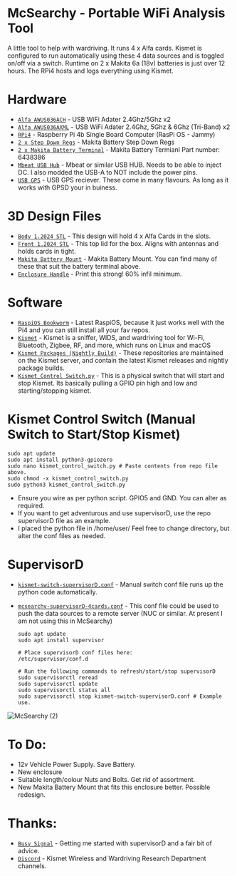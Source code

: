 # McSearchy - Portable WiFi Analysis Tool
A little tool to help with wardriving. It runs 4 x Alfa cards. Kismet is configured to run automatically using these 4 data sources and is toggled on/off via a switch. Runtime on 2 x Makita 6a (18v) batteries is just over 12 hours. The RPi4 hosts and logs everything using Kismet.

# Hardware
- [`Alfa AWUS036ACH`](https://www.alfa.com.tw/) - USB WiFi Adater 2.4Ghz/5Ghz x2
- [`Alfa AWUS036AXML`](https://www.alfa.com.tw/) - USB WiFi Adater 2.4Ghz, 5Ghz & 6Ghz (Tri-Band) x2
- [`RPi4`](https://www.raspberrypi.com/) - Raspberry Pi 4b Single Board Computer (RasPi OS - Jammy)
- [`2 x Step Down Regs`](https://www.pololu.com/product/4091) - Makita Battery Step Down Regs
- [`2 x Makita Battery Terminal`](https://www.amazon.com/Makita-643838-6-Terminal-Replacement-Part/dp/B01014GPZS) - Makita Battery Termianl Part number: 6438386
- [`Mbeat USB Hub`](https://www.ple.com.au/Products/665182/mbeat-4-port-usb-a-30-hub-with-dc-port) - Mbeat or similar USB HUB. Needs to be able to inject DC. I also modded the USB-A to NOT include the power pins.
- [`USB GPS`](https://www.amazon.com/GlobalSat-BU-353N5-GNSS-Receiver-Black/dp/B0B1W1YBZC?th=1) - USB GPS reciever. These come in many flavours. As long as it works with GPSD your in buiness.

# 3D Design Files
- [`Body 1.2024 STL`](https://github.com/DirtyOptics/McSearchy-WiFi-Wardriver/blob/7c1b2386bd55d98d62b2f00a93cacda5cb570be8/Body%201.2024.stl) - This design will hold 4 x Alfa Cards in the slots.
- [`Front 1.2024 STL`](https://github.com/DirtyOptics/McSearchy-WiFi-Wardriver/blob/7c1b2386bd55d98d62b2f00a93cacda5cb570be8/Front%201.2024.stl) - This top lid for the box. Aligns with antennas and holds cards in tight.
- [`Makita Battery Mount`](https://www.thingiverse.com/thing:352094) - Makita Battery Mount. You can find many of these that suit the battery terminal above.
- [`Enclosure Handle`](https://www.thingiverse.com/thing:4619895) - Print this strong! 60% infil minimum.

# Software
- [`RaspiOS Bookworm`](https://www.raspberrypi.com/software/) - Latest RaspiOS, because it just works well with the Pi4 and you can still install all your fav repos.
- [`Kismet`](https://www.kismetwireless.net/) - Kismet is a sniffer, WIDS, and wardriving tool for Wi-Fi, Bluetooth, Zigbee, RF, and more, which runs on Linux and macOS
- [`Kismet Packages (Nightly Build)`](https://www.kismetwireless.net/packages/) - These repositories are maintained on the Kismet server, and contain the latest Kismet releases and nightly package builds.
- [`Kismet_Control Switch.py`](https://github.com/DirtyOptics/McSearchy-WiFi-Wardriver/blob/7c1b2386bd55d98d62b2f00a93cacda5cb570be8/kismet_control_switch.py) - This is a physical switch that will start and stop Kismet. Its basically pulling a GPIO pin high and low and starting/stopping kismet.

# Kismet Control Switch (Manual Switch to Start/Stop Kismet)
  ```
  sudo apt update
  sudo apt install python3-gpiozero
  sudo nano kismet_control_switch.py # Paste contents from repo file above.
  sudo chmod -x kismet_control_switch.py
  sudo python3 kismet_control_switch.py
  ```
- Ensure you wire as per python script. GPIO5 and GND. You can alter as required.
- If you want to get adventurous and use supervisorD, use the repo supervisorD file as an example.
- I placed the python file in /home/user/ Feel free to change directory, but alter the conf files as needed.

# SupervisorD
- [`kismet-switch-supervisorD.conf`](hhttps://github.com/DirtyOptics/McSearchy-WiFi-Wardriver/blob/7c1b2386bd55d98d62b2f00a93cacda5cb570be8/kismet-switch-supervisorD.conf) - Manual switch conf file runs up the python code automatically.
- [`mcsearchy-supervisorD-4cards.conf`](https://github.com/DirtyOptics/McSearchy-WiFi-Wardriver/blob/7c1b2386bd55d98d62b2f00a93cacda5cb570be8/mcsearchy-supervisorD-4cards.conf) - This conf file could be used to push the data sources to a remote server (NUC or similar. At present I am not using this in McSearchy)

  ```
  sudo apt update
  sudo apt install supervisor

  # Place supervisorD conf files here:
  /etc/supervisor/conf.d

  # Run the following commands to refresh/start/stop supervisorD
  sudo supervisorctl reread
  sudo supervisorctl update
  sudo supervisorctl status all
  sudo supervisorctl stop kismet-switch-supervisorD.conf # Example use.
  ```

![McSearchy (2)](https://github.com/DirtyOptics/McSearchy-WiFi-Wardriver/assets/18100269/d8c96476-8a5c-4c25-a316-b7d71eae1e3f)


# To Do:
- 12v Vehicle Power Supply. Save Battery.
- New enclosure
- Suitable length/colour Nuts and Bolts. Get rid of assortment.
- New Makita Battery Mount that fits this enclosure better. Possible redesign.

# Thanks:

- [`Busy Signal`](https://github.com/busysignal) - Getting me started with supervisorD and a fair bit of advice.
- [`Discord`](https://discord.com) - Kismet Wireless and Wardriving Research Department channels.
